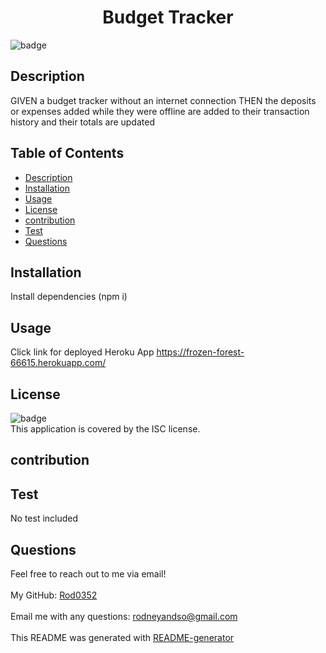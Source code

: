 
  <h1 align="center">Budget Tracker </h1>
  
![badge](https://img.shields.io/badge/license-ISC-brightgreen)<br />
## Description
 GIVEN a budget tracker without an internet connection THEN the deposits or expenses added while they were offline are added to their transaction history and their totals are updated
## Table of Contents
- [Description](#description)
- [Installation](#installation)
- [Usage](#usage)
- [License](#license)
- [contribution](#contribution)
- [Test](#test)
- [Questions](#questions)
## Installation
Install dependencies (npm i)
## Usage
 Click link for deployed Heroku App https://frozen-forest-66615.herokuapp.com/
## License
![badge](https://img.shields.io/badge/license-ISC-brightgreen)
<br />
This application is covered by the ISC license. 
## contribution
 
## Test
No test included
## Questions
 Feel free to reach out to me via email!<br />
<br />
 My GitHub: [Rod0352](https://github.com/Rod0352)<br />
<br />
 Email me with any questions: rodneyandso@gmail.com<br /><br />
This README was generated with [README-generator](https://github.com/Rod0352/README-generator)
  